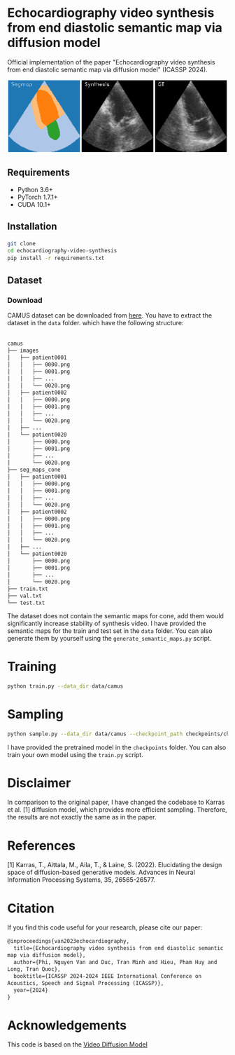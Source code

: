# Echocardiography video synthesis from end diastolic semantic map via diffusion model

Official implementation of the paper "Echocardiography video synthesis from end diastolic semantic map via diffusion model" (ICASSP 2024).

![vis](images/vis.gif)
## Requirements

- Python 3.6+
- PyTorch 1.7.1+
- CUDA 10.1+

## Installation

```bash
git clone
cd echocardiography-video-synthesis
pip install -r requirements.txt
```

## Dataset

### Download
CAMUS dataset can be downloaded from [here](https://www.creatis.insa-lyon.fr/Challenge/camus/databases.html).
You have to extract the dataset in the `data` folder. which have the following structure:

```

camus
├── images
│   ├── patient0001
│   │   ├── 0000.png
│   │   ├── 0001.png
│   │   ├── ...
│   │   └── 0020.png
│   ├── patient0002
│   │   ├── 0000.png
│   │   ├── 0001.png
│   │   ├── ...
│   │   └── 0020.png
│   ├── ...
│   └── patient0020
│       ├── 0000.png
│       ├── 0001.png
│       ├── ...
│       └── 0020.png
├── seg_maps_cone
│   ├── patient0001
│   │   ├── 0000.png
│   │   ├── 0001.png
│   │   ├── ...
│   │   └── 0020.png
│   ├── patient0002
│   │   ├── 0000.png
│   │   ├── 0001.png
│   │   ├── ...
│   │   └── 0020.png
│   ├── ...
│   └── patient0020
│       ├── 0000.png
│       ├── 0001.png
│       ├── ...
│       └── 0020.png
├── train.txt
├── val.txt
└── test.txt

```
The dataset does not contain the semantic maps for cone, add them would significantly increase stability of synthesis video. I have provided the semantic maps for the train and test set in the `data` folder. You can also generate them by yourself using the `generate_semantic_maps.py` script.

# Training

```bash
python train.py --data_dir data/camus 
```

# Sampling

```bash
python sample.py --data_dir data/camus --checkpoint_path checkpoints/checkpoint.pth --output_dir samples
```

I have provided the pretrained model in the `checkpoints` folder. You can also train your own model using the `train.py` script.

# Disclaimer

In comparison to the original paper, I have changed the codebase to Karras et al. [1] diffusion model, which provides more efficient sampling. Therefore, the results are not exactly the same as in the paper.

# References

[1] Karras, T., Aittala, M., Aila, T., & Laine, S. (2022). Elucidating the design space of diffusion-based generative models. Advances in Neural Information Processing Systems, 35, 26565-26577.

# Citation

If you find this code useful for your research, please cite our paper:

```
@inproceedings{van2023echocardiography,
  title={Echocardiography video synthesis from end diastolic semantic map via diffusion model},
  author={Phi, Nguyen Van and Duc, Tran Minh and Hieu, Pham Huy and Long, Tran Quoc},
  booktitle={ICASSP 2024-2024 IEEE International Conference on Acoustics, Speech and Signal Processing (ICASSP)},
  year={2024}
}
```

# Acknowledgements

This code is based on the [Video Diffusion Model](https://github.com/lucidrains/video-diffusion-pytorch)